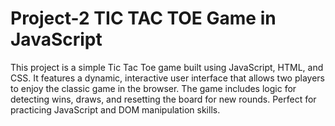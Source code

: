 # Project-2 TIC TAC TOE Game in JavaScript
This project is a simple Tic Tac Toe game built using JavaScript, HTML, and CSS. It features a dynamic, interactive user interface that allows two players to enjoy the classic game in the browser. The game includes logic for detecting wins, draws, and resetting the board for new rounds. Perfect for practicing JavaScript and DOM manipulation skills.


